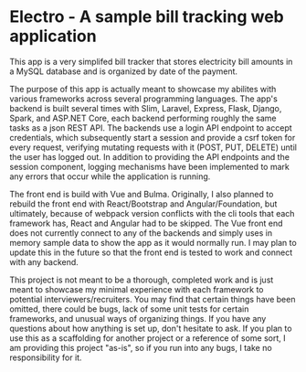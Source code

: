 # Electro - A sample bill tracking web application

This app is a very simplifed bill tracker that stores electricity bill amounts in a MySQL database and is organized by date of the payment.

The purpose of this app is actually meant to showcase my abilites with various frameworks across several programming languages. The app's backend is built several times with Slim, Laravel, Express, Flask, Django, Spark, and ASP.NET Core, each backend performing roughly the same tasks as a json REST API. The backends use a login API endpoint to accept credentials, which subsequently start a session and provide a csrf token for every request, verifying mutating requests with it (POST, PUT, DELETE) until the user has logged out. In addition to providing the API endpoints and the session component, logging mechanisms have been implemented to mark any errors that occur while the application is running.

The front end is build with Vue and Bulma. Originally, I also planned to rebuild the front end with React/Bootstrap and Angular/Foundation, but ultimately, because of webpack version conflicts with the cli tools that each framework has, React and Angular had to be skipped. The Vue front end does not currently connect to any of the backends and simply uses in memory sample data to show the app as it would normally run. I may plan to update this in the future so that the front end is tested to work and connect with any backend.

This project is not meant to be a thorough, completed work and is just meant to showcase my minimal experience with each framework to potential interviewers/recruiters. You may find that certain things have been omitted, there could be bugs, lack of some unit tests for certain frameworks, and unusual ways of organizing things. If you have any questions about how anything is set up, don't hesitate to ask. If you plan to use this as a scaffolding for another project or a reference of some sort, I am providing this project "as-is", so if you run into any bugs, I take no responsibility for it.